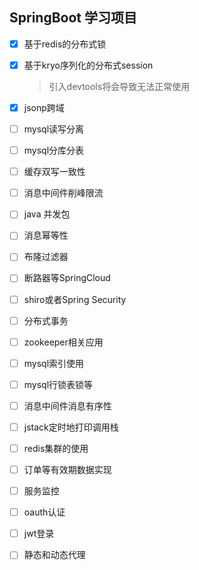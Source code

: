 
## SpringBoot 学习项目


- [x] 基于redis的分布式锁
- [x] 基于kryo序列化的分布式session
    > 引入devtools将会导致无法正常使用
- [x] jsonp跨域

- [ ] mysql读写分离 
- [ ] mysql分库分表 
- [ ] 缓存双写一致性 
- [ ] 消息中间件削峰限流 
- [ ] java 并发包
- [ ] 消息幂等性 
- [ ] 布隆过滤器 
- [ ] 断路器等SpringCloud 
- [ ] shiro或者Spring Security 
- [ ] 分布式事务 
- [ ] zookeeper相关应用

- [ ] mysql索引使用 
- [ ] mysql行锁表锁等 

- [ ] 消息中间件消息有序性 

- [ ] jstack定时地打印调用栈 
- [ ] redis集群的使用
- [ ] 订单等有效期数据实现 

- [ ] 服务监控


- [ ] oauth认证
- [ ] jwt登录
- [ ] 静态和动态代理
